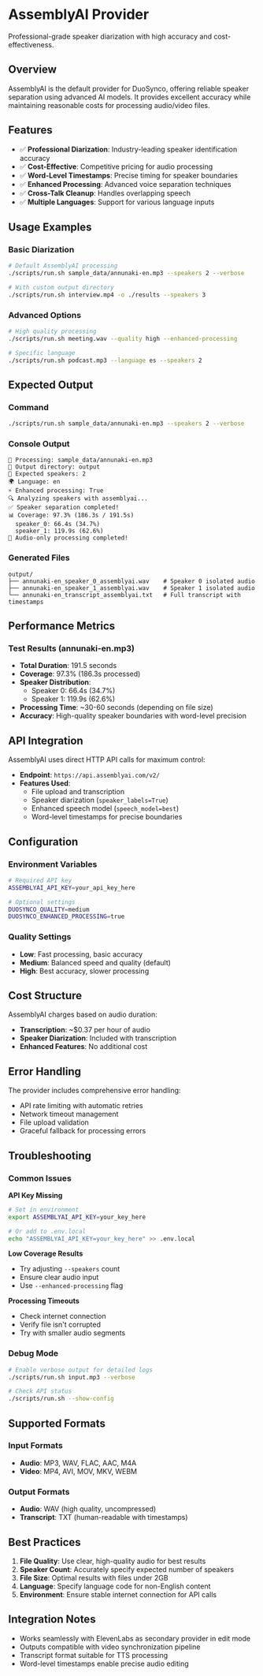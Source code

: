# AssemblyAI Provider

Professional-grade speaker diarization with high accuracy and cost-effectiveness.

## Overview

AssemblyAI is the default provider for DuoSynco, offering reliable speaker separation using advanced AI models. It provides excellent accuracy while maintaining reasonable costs for processing audio/video files.

## Features

- ✅ **Professional Diarization**: Industry-leading speaker identification accuracy
- ✅ **Cost-Effective**: Competitive pricing for audio processing
- ✅ **Word-Level Timestamps**: Precise timing for speaker boundaries
- ✅ **Enhanced Processing**: Advanced voice separation techniques
- ✅ **Cross-Talk Cleanup**: Handles overlapping speech
- ✅ **Multiple Languages**: Support for various language inputs

## Usage Examples

### Basic Diarization

```bash
# Default AssemblyAI processing
./scripts/run.sh sample_data/annunaki-en.mp3 --speakers 2 --verbose

# With custom output directory
./scripts/run.sh interview.mp4 -o ./results --speakers 3
```

### Advanced Options

```bash
# High quality processing
./scripts/run.sh meeting.wav --quality high --enhanced-processing

# Specific language
./scripts/run.sh podcast.mp3 --language es --speakers 2
```

## Expected Output

### Command
```bash
./scripts/run.sh sample_data/annunaki-en.mp3 --speakers 2 --verbose
```

### Console Output
```
📁 Processing: sample_data/annunaki-en.mp3
📁 Output directory: output
👥 Expected speakers: 2
🌍 Language: en
⚡ Enhanced processing: True
🔍 Analyzing speakers with assemblyai...
✅ Speaker separation completed!
📊 Coverage: 97.3% (186.3s / 191.5s)
  speaker_0: 66.4s (34.7%)
  speaker_1: 119.9s (62.6%)
🎵 Audio-only processing completed!
```

### Generated Files
```
output/
├── annunaki-en_speaker_0_assemblyai.wav    # Speaker 0 isolated audio
├── annunaki-en_speaker_1_assemblyai.wav    # Speaker 1 isolated audio
└── annunaki-en_transcript_assemblyai.txt   # Full transcript with timestamps
```

## Performance Metrics

### Test Results (annunaki-en.mp3)
- **Total Duration**: 191.5 seconds
- **Coverage**: 97.3% (186.3s processed)
- **Speaker Distribution**:
  - Speaker 0: 66.4s (34.7%)
  - Speaker 1: 119.9s (62.6%)
- **Processing Time**: ~30-60 seconds (depending on file size)
- **Accuracy**: High-quality speaker boundaries with word-level precision

## API Integration

AssemblyAI uses direct HTTP API calls for maximum control:

- **Endpoint**: `https://api.assemblyai.com/v2/`
- **Features Used**:
  - File upload and transcription
  - Speaker diarization (`speaker_labels=True`)
  - Enhanced speech model (`speech_model=best`)
  - Word-level timestamps for precise boundaries

## Configuration

### Environment Variables
```bash
# Required API key
ASSEMBLYAI_API_KEY=your_api_key_here

# Optional settings
DUOSYNCO_QUALITY=medium
DUOSYNCO_ENHANCED_PROCESSING=true
```

### Quality Settings
- **Low**: Fast processing, basic accuracy
- **Medium**: Balanced speed and quality (default)
- **High**: Best accuracy, slower processing

## Cost Structure

AssemblyAI charges based on audio duration:
- **Transcription**: ~$0.37 per hour of audio
- **Speaker Diarization**: Included with transcription
- **Enhanced Features**: No additional cost

## Error Handling

The provider includes comprehensive error handling:
- API rate limiting with automatic retries
- Network timeout management
- File upload validation
- Graceful fallback for processing errors

## Troubleshooting

### Common Issues

**API Key Missing**
```bash
# Set in environment
export ASSEMBLYAI_API_KEY=your_key_here

# Or add to .env.local
echo "ASSEMBLYAI_API_KEY=your_key_here" >> .env.local
```

**Low Coverage Results**
- Try adjusting `--speakers` count
- Ensure clear audio input
- Use `--enhanced-processing` flag

**Processing Timeouts**
- Check internet connection
- Verify file isn't corrupted
- Try with smaller audio segments

### Debug Mode
```bash
# Enable verbose output for detailed logs
./scripts/run.sh input.mp3 --verbose

# Check API status
./scripts/run.sh --show-config
```

## Supported Formats

### Input Formats
- **Audio**: MP3, WAV, FLAC, AAC, M4A
- **Video**: MP4, AVI, MOV, MKV, WEBM

### Output Formats
- **Audio**: WAV (high quality, uncompressed)
- **Transcript**: TXT (human-readable with timestamps)

## Best Practices

1. **File Quality**: Use clear, high-quality audio for best results
2. **Speaker Count**: Accurately specify expected number of speakers
3. **File Size**: Optimal results with files under 2GB
4. **Language**: Specify language code for non-English content
5. **Environment**: Ensure stable internet connection for API calls

## Integration Notes

- Works seamlessly with ElevenLabs as secondary provider in edit mode
- Outputs compatible with video synchronization pipeline
- Transcript format suitable for TTS processing
- Word-level timestamps enable precise audio editing